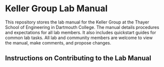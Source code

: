 # Keller Group Lab Manual

This repository stores the lab manual for the Keller Group at the Thayer School of Engineering in Dartmouth College. The manual details procedures and expectations for all lab members. It also includes quickstart guides for common lab tasks. All lab and community members are welcome to view the manual, make comments, and propose changes. 

## Instructions on Contributing to the Lab Manual